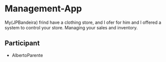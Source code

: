 # Management-App
My(JPBandeira) frind have a clothing store, and I ofer for him and I offered a system to control your store. Managing your sales and inventory.

## Participant
- AlbertoParente
